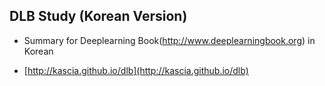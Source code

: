 ## DLB Study (Korean Version)

- Summary for Deeplearning Book(http://www.deeplearningbook.org) in Korean

- [http://kascia.github.io/dlb](http://kascia.github.io/dlb)
